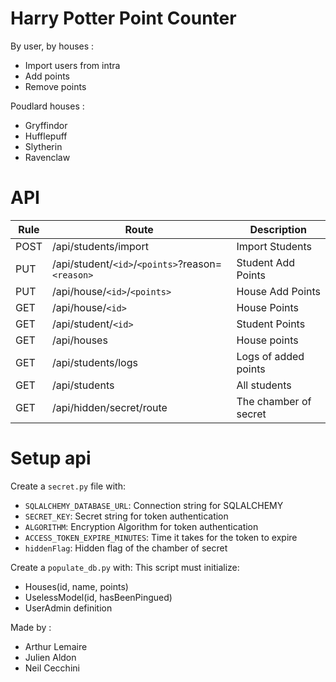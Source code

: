 # Harry Potter Point Counter

By user, by houses :
- Import users from intra
- Add points
- Remove points

Poudlard houses :
- Gryffindor
- Hufflepuff
- Slytherin
- Ravenclaw

# API
|    Rule    |  Route        |  Description        |
|------------|---------------|---------------------|
| POST       | /api/students/import |  Import Students    |
| PUT        | /api/student/`<id>`/`<points>`?reason=`<reason>` |  Student Add Points |
| PUT        | /api/house/`<id>`/`<points>`   |  House Add Points   |
| GET        | /api/house/`<id>`   |  House Points       |
| GET        | /api/student/`<id>` |  Student Points     |
| GET | /api/houses | House points |
| GET | /api/students/logs | Logs of added points |
| GET | /api/students | All students |
| GET | /api/hidden/secret/route | The chamber of secret |

# Setup api
Create a `secret.py` file with:
- `SQLALCHEMY_DATABASE_URL`: Connection string for SQLALCHEMY
- `SECRET_KEY`: Secret string for token authentication
- `ALGORITHM`: Encryption Algorithm for token authentication
- `ACCESS_TOKEN_EXPIRE_MINUTES`: Time it takes for the token to expire
- `hiddenFlag`: Hidden flag of the chamber of secret

Create a `populate_db.py` with: 
This script must initialize:
- Houses(id, name, points)
- UselessModel(id, hasBeenPingued)
- UserAdmin definition


Made by :
- Arthur Lemaire
- Julien Aldon
- Neil Cecchini